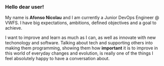 ### Hello dear user!

My name is __Afonso Nicolau__ and I am currently a Junior DevOps Engineer @ VWFS. I have big expectations, ambitions, defined objectives and a goal to achieve.

I want to improve and learn as much as I can, as well as innovate with new techonology and software.
Talking about tech and supporting others into making them programming, showing them how __important__ it is to improve in this world of everyday changes and evolution, is really one of the things I feel absolutely happy to have a conversation about.

<!--
**afonsonicolau/afonsonicolau** is a ✨ _special_ ✨ repository because its `README.md` (this file) appears on your GitHub profile.

Here are some ideas to get you started:

- 🔭 I’m currently working on ...
- 🌱 I’m currently learning ...
- 👯 I’m looking to collaborate on ...
- 🤔 I’m looking for help with ...
- 💬 Ask me about ...
- 📫 How to reach me: ...
- 😄 Pronouns: ...
- ⚡ Fun fact: ...
-->
